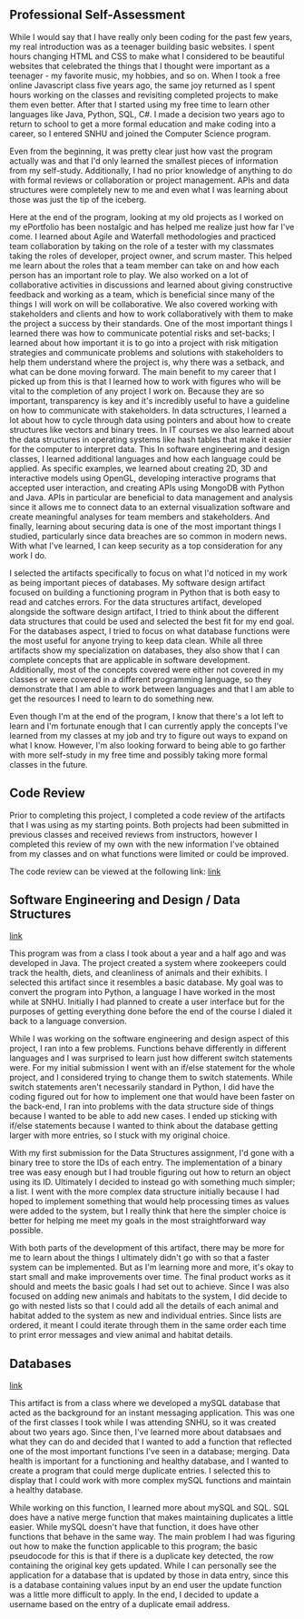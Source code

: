 ## Professional Self-Assessment

While I would say that I have really only been coding for the past few years, my real introduction was as a teenager building basic websites. I spent hours changing HTML and CSS to make what I considered to be beautiful websites that celebrated the things that I thought were important as a teenager - my favorite music, my hobbies, and so on. When I took a free online Javascript class five years ago, the same joy returned as I spent hours working on the classes and revisiting completed projects to make them even better. After that I started using my free time to learn other languages like Java, Python, SQL, C#. I made a decision two years ago to return to school to get a more formal education and make coding into a career, so I entered SNHU and joined the Computer Science program.

Even from the beginning, it was pretty clear just how vast the program actually was and that I'd only learned the smallest pieces of information from my self-study. Additionally, I had no prior knowledge of anything to do with formal reviews or collaboration or project management. APIs and data structures were completely new to me and even what I was learning about those was just the tip of the iceberg.

Here at the end of the program, looking at my old projects as I worked on my ePortfolio has been nostalgic and has helped me realize just how far I've come. I learned about Agile and Waterfall methodologies and practiced team collaboration by taking on the role of a tester with my classmates taking the roles of developer, project owner, and scrum master. This helped me learn about the roles that a team member can take on and how each person has an important role to play. We also worked on a lot of collaborative activities in discussions and learned about giving constructive feedback and working as a team, which is beneficial since many of the things I will work on will be collaborative. We also covered working with stakeholders and clients and how to work collaboratively with them to make the project a success by their standards. One of the most important things I learned there was how to communicate potential risks and set-backs; I learned about how important it is to go into a project with risk mitigation strategies and communicate problems and solutions with stakeholders to help them understand where the project is, why there was a setback, and what can be done moving forward. The main benefit to my career that I picked up from this is that I learned how to work with figures who will be vital to the completion of any project I work on. Because they are so important, transparency is key and it's incredibly useful to have a guideline on how to communicate with stakeholders. In data sctructures, I learned a lot about how to cycle through data using pointers and about how to create structures like vectors and binary trees. In IT courses we also learned about the data structures in operating systems like hash tables that make it easier for the computer to interpret data. This  In software engineering and design classes, I learned additional languages and how each language could be applied. As specific examples, we learned about creating 2D, 3D and interactive models using OpenGL, developing interactive programs that accepted user interaction, and creating APIs using MongoDB with Python and Java. APIs in particular are beneficial to data management and analysis since it allows me to connect data to an external visualization software and create meaningful analyses for team members and stakeholders. And finally, learning about securing data is one of the most important things I studied, particularly since data breaches are so common in modern news. With what I've learned, I can keep security as a top consideration for any work I do.

I selected the artifacts specifically to focus on what I'd noticed in my work as being important pieces of databases. My software design artifact focused on building a functioning program in Python that is both easy to read and catches errors. For the data structures artifact, developed alongside the software design artifact, I tried to think about the different data structures that could be used and selected the best fit for my end goal. For the databases aspect, I tried to focus on what database functions were the most useful for anyone trying to keep data clean. While all three artifacts show my specialization on databases, they also show that I can complete concepts that are applicable in software development. Additionally, most of the concepts covered were either not covered in my classes or were covered in a different programming language, so they demonstrate that I am able to work between languages and that I am able to get the resources I need to learn to do something new.

Even though I'm at the end of the program, I know that there's a lot left to learn and I'm fortunate enough that I can currently apply the concepts I've learned from my classes at my job and try to figure out ways to expand on what I know. However, I'm also looking forward to being able to go farther with more self-study in my free time and possibly taking more formal classes in the future.

## Code Review
Prior to completing this project, I completed a code review of the artifacts that I was using as my starting points. Both projects had been submitted in previous classes and received reviews from instructors, however I completed this review of my own with the new information I've obtained from my classes and on what functions were limited or could be improved.

The code review can be viewed at the following link:
[link](https://youtu.be/4Eh3gSYjs64)

## Software Engineering and Design / Data Structures

[link](https://github.com/jayscscap/jayscscap.github.io/blob/master/VZ_CapstoneProjectArtifact)

This program was from a class I took about a year and a half ago and was developed in Java. The project created a system where zookeepers could track the health, diets, and cleanliness of animals and their exhibits. I selected this artifact since it resembles a basic database. My goal was to convert the program into Python, a language I have worked in the most while at SNHU. Initially I had planned to create a user interface but for the purposes of getting everything done before the end of the course I dialed it back to a language conversion.

While I was working on the software engineering and design aspect of this project, I ran into a few problems. Functions behave differently in different languages and I was surprised to learn just how different switch statements were. For my initial submission I went with an if/else statement for the whole project, and I considered trying to change them to switch statements. While switch statements aren't necessarily standard in Python, I did have the coding figured out for how to implement one that would have been faster on the back-end, I ran into problems with the data structure side of things because I wanted to be able to add new cases. I ended up sticking with if/else statements because I wanted to think about the database getting larger with more entries, so I stuck with my original choice.

With my first submission for the Data Structures assignment, I'd gone with a binary tree to store the IDs of each entry. The implementation of a binary tree was easy enough but I had trouble figuring out how to return an object using its ID. Ultimately I decided to instead go with something much simpler; a list. I went with the more complex data structure initially because I had hoped to implement something that would help processing times as values were added to the system, but I really think that here the simpler choice is better for helping me meet my goals in the most straightforward way possible.

With both parts of the development of this artifact, there may be more for me to learn about the things I ultimately didn't go with so that a faster system can be implemented. But as I'm learning more and more, it's okay to start small and make improvements over time. The final product works as it should and meets the basic goals I had set out to achieve. Since I was also focused on adding new animals and habitats to the system, I did decide to go with nested lists so that I could add all the details of each animal and habitat added to the system as new and individual entries. Since lists are ordered, it meant I could iterate through them in the same order each time to print error messages and view animal and habitat details.

## Databases

[link](https://github.com/jayscscap/jayscscap.github.io/blob/master/Messaging_CapstoneProject.sql)

This artifact is from a class where we developed a mySQL database that acted as the background for an instant messaging application. This was one of the first classes I took while I was attending SNHU, so it was created about two years ago. Since then, I've learned more about databsaes and what they can do and decided that I wanted to add a function that reflected one of the most important functions I've seen in a database; merging. Data health is important for a functioning and healthy database, and I wanted to create a program that could merge duplicate entries. I selected this to display that I could work with more complex mySQL functions and maintain a healthy database.

While working on this function, I learned more about mySQL and SQL. SQL does have a native merge function that makes maintaining duplicates a little easier. While mySQL doesn't have that function, it does have other functions that behave in the same way. The main problem I had was figuring out how to make the function applicable to this program; the basic pseudocode for this is that if there is a duplicate key detected, the row containing the original key gets updated. While I can personally see the application for a database that is updated by those in data entry, since this is a database containing values input by an end user the update function was a little more difficult to apply. In the end, I decided to update a username based on the entry of a duplicate email address.
